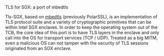 TLS for SGX: a port of mbedtls

Tls-SGX, based on [mbedtls](https://github.com/ARMmbed/mbedtls) (previously
PolarSSL), is an implementation of TLS protocol suite and a variety of
cryptographic primitives that can be within Intel SGX enclaves. In order to keep
the operating system out of the TCB, the core idea of this port is to have TLS
layers in the enclave and only call into the OS for transport services (TCP /
UDP). Treated as a big MITM, even a malicious OS can not tamper with the
security of TLS sessions originated from an SGX enclave.

